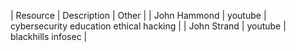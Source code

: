 | Resource | Description | Other | 
| John Hammond | youtube | cybersecurity education ethical hacking |
| John Strand | youtube | blackhills infosec |